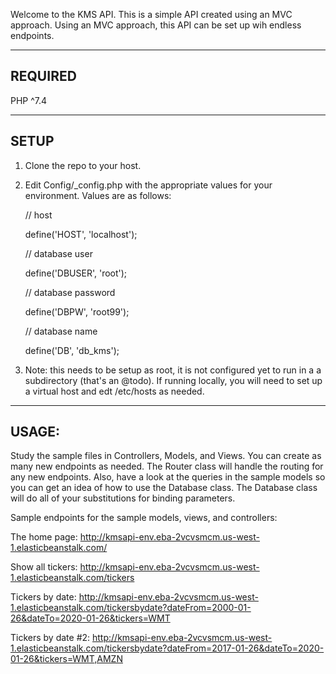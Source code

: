 Welcome to the KMS API.
This is a simple API created using an MVC approach.
Using an MVC approach, this API can be set up wih endless endpoints.

-------------------------------------------------------------------
REQUIRED
-------------------------------------------------------------------
PHP ^7.4

-------------------------------------------------------------------
SETUP
-------------------------------------------------------------------
1) Clone the repo to your host.

2) Edit Config/_config.php with the appropriate values for your environment.
   Values are as follows:

   // host

   define('HOST', 'localhost');

   // database user

   define('DBUSER', 'root');

   // database password

   define('DBPW', 'root99');

   // database name

   define('DB', 'db_kms');

3) Note: this needs to be setup as root, it is not configured yet to run in a
   a subdirectory (that's an @todo). If running locally, you will need to set up
   a virtual host and edt /etc/hosts as needed.


-------------------------------------------------------------------
USAGE:
-------------------------------------------------------------------

Study the sample files in Controllers, Models, and Views.
You can create as many new endpoints as needed. The Router class
will handle the routing for any new endpoints. Also, have a
look at the queries in the sample models so you can get an
idea of how to use the Database class. The Database class
will do all of your substitutions for binding parameters.

Sample endpoints for the sample models, views, and controllers:

The home page:
http://kmsapi-env.eba-2vcvsmcm.us-west-1.elasticbeanstalk.com/

Show all tickers:
http://kmsapi-env.eba-2vcvsmcm.us-west-1.elasticbeanstalk.com/tickers

Tickers by date:
http://kmsapi-env.eba-2vcvsmcm.us-west-1.elasticbeanstalk.com/tickersbydate?dateFrom=2000-01-26&dateTo=2020-01-26&tickers=WMT

Tickers by date #2: http://kmsapi-env.eba-2vcvsmcm.us-west-1.elasticbeanstalk.com/tickersbydate?dateFrom=2017-01-26&dateTo=2020-01-26&tickers=WMT,AMZN
